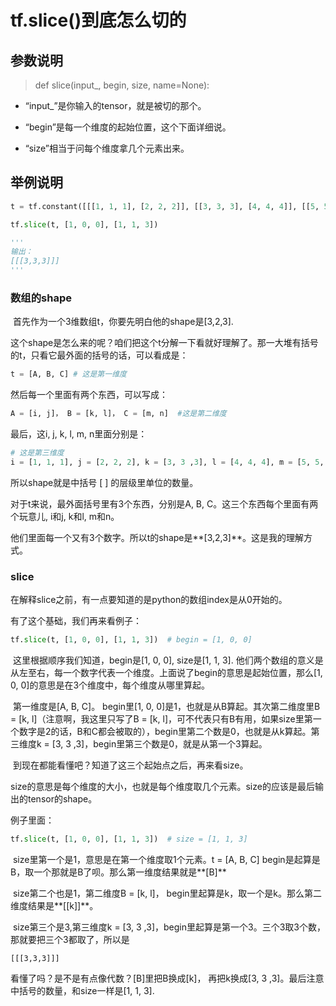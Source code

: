 # tf.slice()到底怎么切的

## 参数说明

> def slice(input_, begin, size, name=None):

- “input_”是你输入的tensor，就是被切的那个。

- “begin”是每一个维度的起始位置，这个下面详细说。

- “size”相当于问每个维度拿几个元素出来。



## 举例说明

```python
t = tf.constant([[[1, 1, 1], [2, 2, 2]], [[3, 3, 3], [4, 4, 4]], [[5, 5, 5], [6, 6, 6]]])

tf.slice(t, [1, 0, 0], [1, 1, 3])

'''
输出：
[[[3,3,3]]]
'''
```

### 数组的shape

​	首先作为一个3维数组t，你要先明白他的shape是[3,2,3].  

​	这个shape是怎么来的呢？咱们把这个t分解一下看就好理解了。那一大堆有括号的t，只看它最外面的括号的话，可以看成是：

```python
t = [A, B, C] # 这是第一维度
```

然后每一个里面有两个东西，可以写成：

```python
A = [i, j]， B = [k, l]， C = [m, n]  #这是第二维度
```

最后，这i, j, k, l, m, n里面分别是：

```python
# 这是第三维度
i = [1, 1, 1], j = [2, 2, 2], k = [3, 3 ,3], l = [4, 4, 4], m = [5, 5, 5], n = [6, 6, 6]  
```

所以shape就是中括号 [ ] 的层级里单位的数量。

对于t来说，最外面括号里有3个东西，分别是A, B, C。这三个东西每个里面有两个玩意儿, i和j, k和l, m和n。

他们里面每一个又有3个数字。所以t的shape是**[3,2,3]**。这是我的理解方式。

### slice

在解释slice之前，有一点要知道的是python的数组index是从0开始的。

有了这个基础，我们再来看例子：

```python
tf.slice(t, [1, 0, 0], [1, 1, 3])  # begin = [1, 0, 0]
```

​	这里根据顺序我们知道，begin是[1, 0, 0], size是[1, 1, 3].  他们两个数组的意义是从左至右，每一个数字代表一个维度。上面说了begin的意思是起始位置，那么[1, 0, 0]的意思是在3个维度中，每个维度从哪里算起。

​	第一维度是[A, B, C]。 begin里[1, 0, 0]是1，也就是从B算起。其次第二维度里B = [k, l]（注意啊，我这里只写了B = [k, l]，可不代表只有B有用，如果size里第一个数字是2的话，B和C都会被取的），begin里第二个数是0，也就是从k算起。第三维度k = [3, 3 ,3]，begin里第三个数是0，就是从第一个3算起。

​	到现在都能看懂吧？知道了这三个起始点之后，再来看size。

​	size的意思是每个维度的大小，也就是每个维度取几个元素。size的应该是最后输出的tensor的shape。

例子里面：

```python
tf.slice(t, [1, 0, 0], [1, 1, 3])  # size = [1, 1, 3]
```

​	size里第一个是1，意思是在第一个维度取1个元素。t = [A, B, C] begin是起算是B，取一个那就是B了呗。那么第一维度结果就是**[B]**

​	size第二个也是1，第二维度B = [k, l]， begin里起算是k，取一个是k。那么第二维度结果是**[[k]]**。

​	size第三个是3,第三维度k = [3, 3 ,3]，begin里起算是第一个3。三个3取3个数，那就要把三个3都取了，所以是

```
[[[3,3,3]]]
```

看懂了吗？是不是有点像代数？[B]里把B换成[k]， 再把k换成[3, 3 ,3]。最后注意中括号的数量，和size一样是[1, 1, 3].